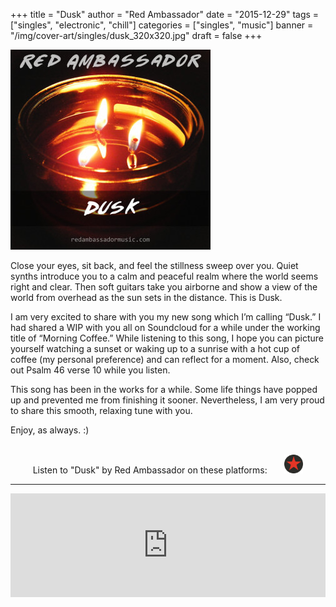 +++
title = "Dusk"
author = "Red Ambassador"
date = "2015-12-29"
tags = ["singles", "electronic", "chill"]
categories = ["singles", "music"]
banner = "/img/cover-art/singles/dusk_320x320.jpg"
draft = false
+++

<style>
.svg-inline--fa {
    vertical-align: middle;
}
</style>

<img src="/img/cover-art/singles/dusk_320x320.jpg" class="thumb" alt="Dusk by Red Ambassador cover at">

Close your eyes, sit back, and feel the stillness sweep over you. Quiet synths
introduce you to a calm and peaceful realm where the world seems right and
clear. Then soft guitars take you airborne and show a view of the world from
overhead as the sun sets in the distance. This is Dusk.

I am very excited to share with you my new song which I’m calling “Dusk.” I
had shared a WIP with you all on Soundcloud for a while under the working
title of “Morning Coffee.” While listening to this song, I hope you can
picture yourself watching a sunset or waking up to a sunrise with a hot cup
of coffee (my personal preference) and can reflect for a moment. Also, check
out Psalm 46 verse 10 while you listen.

This song has been in the works for a while. Some life things have popped up
and prevented me from finishing it sooner. Nevertheless, I am very proud to
share this smooth, relaxing tune with you.

Enjoy, as always. :)

<br>

<center>
Listen to "Dusk" by Red Ambassador on these platforms:

<a target="_blank" href="https://soundcloud.com/red-ambassador/dusk" title="Soundcloud">
    <i style="color: #FF7700;" class="fab fa-soundcloud fa-2x"></i>
</a>
&nbsp;
<a target="_blank" href="https://redambassador.bandcamp.com/track/dusk" title="Bandcamp">
    <i style="color: #639AA9;" class="fab fa-bandcamp fa-2x"></i>
</a>
&nbsp;
<a target="_blank" href="https://www.youtube.com/watch?v=3l0X_83Rvk8" title="YouTube">
    <i style="color: #e52d27;" class="fab fa-youtube fa-2x"></i>
</a>
&nbsp;
<a target="_blank" href="https://www.reverbnation.com/redambassador/song/24992987-dusk" title="ReverbNation">
    <img height=30px src="/img/thirdparty/reverbnation_logo_min.svg">
</a>
</center>

-------------------------------------------------------------------------------

<iframe width="100%" height="166" scrolling="no" framebor<iframe width="100%" height="166" scrolling="no" frameborder="no" allow="autoplay" src="https://w.soundcloud.com/player/?url=https%3A//api.soundcloud.com/tracks/239479468&color=%23d00000&auto_play=false&hide_related=false&show_comments=true&show_user=true&show_reposts=false&show_teaser=true"></iframe>

